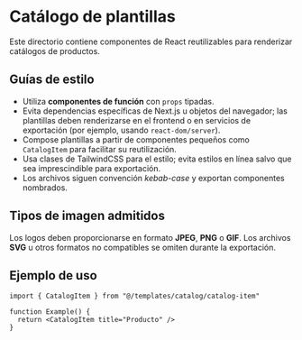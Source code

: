# Catálogo de plantillas

Este directorio contiene componentes de React reutilizables para renderizar catálogos de productos.

## Guías de estilo

- Utiliza **componentes de función** con `props` tipadas.
- Evita dependencias específicas de Next.js u objetos del navegador; las plantillas deben renderizarse en el frontend o en servicios de exportación (por ejemplo, usando `react-dom/server`).
- Compose plantillas a partir de componentes pequeños como `CatalogItem` para facilitar su reutilización.
- Usa clases de TailwindCSS para el estilo; evita estilos en línea salvo que sea imprescindible para exportación.
- Los archivos siguen convención *kebab-case* y exportan componentes nombrados.

## Tipos de imagen admitidos

Los logos deben proporcionarse en formato **JPEG**, **PNG** o **GIF**. Los archivos **SVG** u otros formatos no compatibles se omiten durante la exportación.

## Ejemplo de uso

```tsx
import { CatalogItem } from "@/templates/catalog/catalog-item"

function Example() {
  return <CatalogItem title="Producto" />
}
```